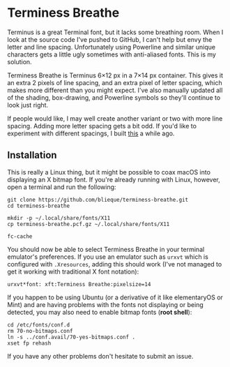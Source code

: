 # Terminess Breathe

Terminus is a great Terminal font, but it lacks some breathing room. When I look at the source code I've pushed to GitHub, I can't help but envy the letter and line spacing. Unfortunately using Powerline and similar unique characters gets a little ugly sometimes with anti-aliased fonts. This is my solution.

Terminess Breathe is Terminus 6×12 px in a 7×14 px container. This gives it an extra 2 pixels of line spacing, and an extra pixel of letter spacing, which makes more different than you might expect. I've also manually updated all of the shading, box-drawing, and Powerline symbols so they'll continue to look just right.

If people would like, I may well create another variant or two with more line spacing. Adding more letter spacing gets a bit odd. If you'd like to experiment with different spacings, I built [this](https://file.blieque.co.uk/terminus/) a while ago.

## Installation

This is really a Linux thing, but it might be possible to coax macOS into displaying an X bitmap font. If you're already running with Linux, however, open a terminal and run the following:

    git clone https://github.com/blieque/terminess-breathe.git
    cd terminess-breathe

    mkdir -p ~/.local/share/fonts/X11
    cp terminess-breathe.pcf.gz ~/.local/share/fonts/X11

    fc-cache

You should now be able to select Terminess Breathe in your terminal emulator's preferences. If you use an emulator such as `urxvt` which is configured with `.Xresources`, adding this should work (I've not managed to get it working with traditional X font notation):

    urxvt*font: xft:Terminess Breathe:pixelsize=14

If you happen to be using Ubuntu (or a derivative of it like elementaryOS or Mint) and are having problems with the fonts not displaying or being detected, you may also need to enable bitmap fonts (**root shell**):

    cd /etc/fonts/conf.d
    rm 70-no-bitmaps.conf
    ln -s ../conf.avail/70-yes-bitmaps.conf .
    xset fp rehash

If you have any other problems don't hesitate to submit an issue.
